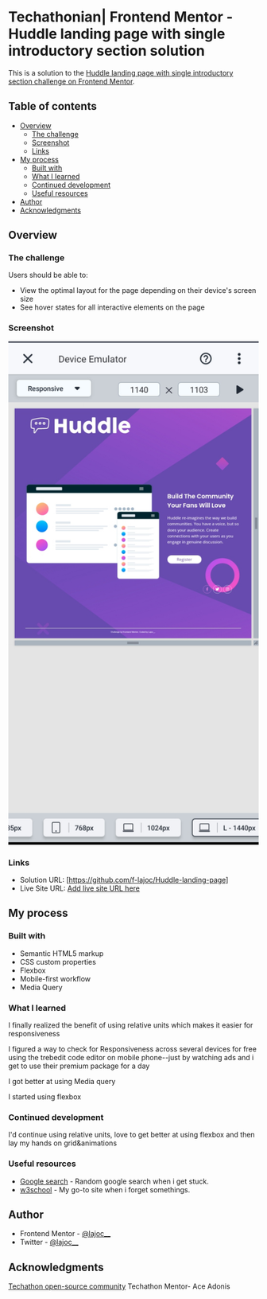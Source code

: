 # Techathonian| Frontend Mentor - Huddle landing page with single introductory section solution

This is a solution to the [Huddle landing page with single introductory section challenge on Frontend Mentor](https://www.frontendmentor.io/challenges/huddle-landing-page-with-a-single-introductory-section-B_2Wvxgi0).

## Table of contents

- [Overview](#overview)
  - [The challenge](#the-challenge)
  - [Screenshot](#screenshot)
  - [Links](#links)
- [My process](#my-process)
  - [Built with](#built-with)
  - [What I learned](#what-i-learned)
  - [Continued development](#continued-development)
  - [Useful resources](#useful-resources)
- [Author](#author)
- [Acknowledgments](#acknowledgments)

## Overview

### The challenge

Users should be able to:

- View the optimal layout for the page depending on their device's screen size
- See hover states for all interactive elements on the page

### Screenshot

![design desktop view](screenshot/desktop-active-view.png)

### Links

- Solution URL: [https://github.com/f-lajoc/Huddle-landing-page]
- Live Site URL: [Add live site URL here](https://your-live-site-url.com)

## My process

### Built with

- Semantic HTML5 markup
- CSS custom properties
- Flexbox
- Mobile-first workflow
- Media Query


### What I learned

I finally realized the benefit of using relative units which makes it easier for responsiveness

I figured a way to check for Responsiveness across several devices for free using the trebedit code editor on mobile phone--just by watching ads and i get to use their premium package for a day

I got better at using Media query

I started using flexbox


### Continued development

I'd continue using relative units, love to get better at using flexbox and then lay my hands on grid&animations

### Useful resources

- [Google search](https://www.google.com) - Random google search when i get stuck.
- [w3school](https://www.w3schools.com) - My go-to site when i forget somethings.

## Author

- Frontend Mentor - [@lajoc__](https://www.frontendmentor.io/profile/lajoc__)
- Twitter - [@lajoc__](https://www.twitter.com/lajoc__)

## Acknowledgments

[Techathon open-source community](https://twitter.com/Techathonian)
Techathon Mentor- Ace Adonis
